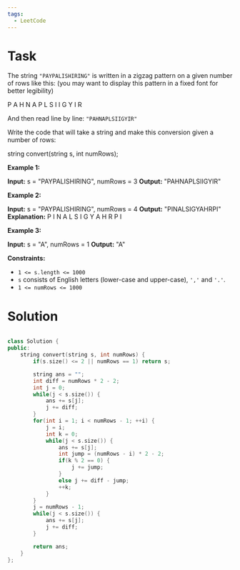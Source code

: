 ```yaml
---
tags:
  - LeetCode
---
```

# Task

The string `"PAYPALISHIRING"` is written in a zigzag pattern on a given number of rows like this: (you may want to display this pattern in a fixed font for better legibility)

P    A   H   N
A P L S I I G
Y   I   R

And then read line by line: `"PAHNAPLSIIGYIR"`

Write the code that will take a string and make this conversion given a number of rows:

string convert(string s, int numRows);

**Example 1:**

**Input:** s = "PAYPALISHIRING", numRows = 3
**Output:** "PAHNAPLSIIGYIR"

**Example 2:**

**Input:** s = "PAYPALISHIRING", numRows = 4
**Output:** "PINALSIGYAHRPI"
**Explanation:**
P     I    N
A   L S  I G
Y A   H R
P     I

**Example 3:**

**Input:** s = "A", numRows = 1
**Output:** "A"

**Constraints:**

- `1 <= s.length <= 1000`
- `s` consists of English letters (lower-case and upper-case), `','` and `'.'`.
- `1 <= numRows <= 1000`

# Solution 

```cpp

class Solution {
public:
    string convert(string s, int numRows) {
        if(s.size() <= 2 || numRows == 1) return s;

        string ans = "";
        int diff = numRows * 2 - 2;
        int j = 0;
        while(j < s.size()) {
            ans += s[j];
            j += diff;
        }
        for(int i = 1; i < numRows - 1; ++i) {
            j = i;
            int k = 0;
            while(j < s.size()) {
                ans += s[j];
                int jump = (numRows - i) * 2 - 2;
                if(k % 2 == 0) {
                    j += jump;
                }
                else j += diff - jump;
                ++k;
            }   
        }
        j = numRows - 1;
        while(j < s.size()) {
            ans += s[j];
            j += diff;
        }

        return ans;
    }
};

```